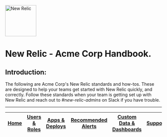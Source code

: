 <img src="https://newrelic.com/assets/newrelic/source/NewRelic-logo-square.png" alt="New Relic" width="100px">


# New Relic - Acme Corp Handbook.

## Introduction:
The following are Acme Corp's New Relic standards and how-tos. These are designed to help your teams get started with New Relic quickly, and correctly. Follow these standards when your team is getting set up with New Relic and reach out to _#new-relic-admins_ on Slack if you have trouble.

---

|[Home](readme.md)	|[Users & Roles](UsersAndRoles.md)	|[Apps & Deploys](Apps%26Deploys.md)	|[Recommended Alerts](Alerts.md)	|[Custom Data & Dashboards](DashboardEvents.md)	|  [Support](support.md) |
|:---:	|:---:	|:---:	|:---:	|:---:	|:---:	|
